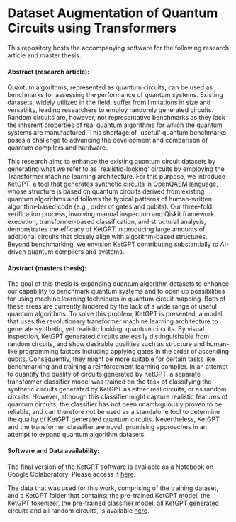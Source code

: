 # Dataset Augmentation of Quantum Circuits using Transformers

This repository hosts the accompanying software for the following research article and master thesis. 

#### Abstract (research article):

Quantum algorithms, represented as quantum circuits, can be used as benchmarks for assessing the performance of quantum systems. Existing datasets, widely utilized in the field, suffer from limitations in size and versatility, leading researchers to employ randomly generated circuits. Random circuits are, however, not representative benchmarks as they lack the inherent properties of real quantum algorithms for which the quantum systems are manufactured. This shortage of `useful' quantum benchmarks poses a challenge to advancing the development and comparison of quantum compilers and hardware. 

This research aims to enhance the existing quantum circuit datasets by generating what we refer to as `realistic-looking' circuits by employing the Transformer machine learning architecture. For this purpose, we introduce KetGPT, a tool that generates synthetic circuits in OpenQASM language, whose structure is based on quantum circuits derived from existing quantum algorithms and follows the typical patterns of human-written algorithm-based code (e.g., order of gates and qubits). Our three-fold verification process, involving manual inspection and Qiskit framework execution, transformer-based classification, and structural analysis, demonstrates the efficacy of KetGPT in producing large amounts of additional circuits that closely align with algorithm-based structures. Beyond benchmarking, we envision KetGPT contributing substantially to AI-driven quantum compilers and systems.

#### Abstract (masters thesis):

The goal of this thesis is expanding quantum algorithm datasets to enhance our capability to benchmark quantum systems and to open up possibilities for using machine learning techniques in quantum circuit mapping. Both of these areas are currently hindered by the lack of a wide range of useful quantum algorithms. To solve this problem, KetGPT is presented, a model that uses the revolutionary transformer machine learning architecture to generate synthetic, yet realistic looking, quantum circuits. By visual inspection, KetGPT generated circuits are easily distinguishable from random circuits, and show desirable qualities such as structure and human-like programming factors including applying gates in the order of ascending qubits. Consequently, they might be more suitable for certain tasks like benchmarking and training a reinforcement learning compiler. In an attempt to quantify the quality of circuits generated by KetGPT, a separate transformer classifier model was trained on the task of classifying the synthetic circuits generated by KetGPT as either real circuits, or as random circuits. However, although this classifier might capture realistic features of quantum circuits, the classifier has not been unambiguously proven to be reliable, and can therefore not be used as a standalone tool to determine the quality of KetGPT generated quantum circuits. Nevertheless, KetGPT and the transformer classifier are novel, promising approaches in an attempt to expand quantum algorithm datasets.

#### Software and Data availability:

The final version of the KetGPT software is available as a Notebook on Google Colaboratory. Please access it [here](https://colab.research.google.com/drive/1dbtJX6q8sED4yrb1I09KUuXWYH0AVN8r).

The data that was used for this work, comprising of the training dataset, and a KetGPT folder that contains: the pre-trained KetGPT model, the KetGPT tokenizer, the pre-trained classifier model, all KetGPT generated circuits and all random circuits, is available [here](https://www.kaggle.com/datasets/boranapak/ketgpt-data).

